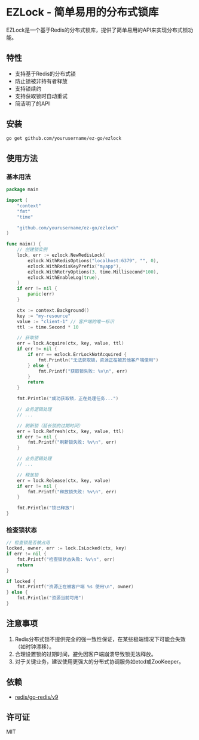 # EZLock - 简单易用的分布式锁库

EZLock是一个基于Redis的分布式锁库，提供了简单易用的API来实现分布式锁功能。

## 特性

- 支持基于Redis的分布式锁
- 防止锁被非持有者释放
- 支持锁续约
- 支持获取锁时自动重试
- 简洁明了的API

## 安装

```bash
go get github.com/yourusername/ez-go/ezlock
```

## 使用方法

### 基本用法

```go
package main

import (
	"context"
	"fmt"
	"time"

	"github.com/yourusername/ez-go/ezlock"
)

func main() {
	// 创建锁实例
	lock, err := ezlock.NewRedisLock(
		ezlock.WithRedisOptions("localhost:6379", "", 0),
		ezlock.WithRedisKeyPrefix("myapp"),
		ezlock.WithRetryOptions(3, time.Millisecond*100),
		ezlock.WithEnableLog(true),
	)
	if err != nil {
		panic(err)
	}

	ctx := context.Background()
	key := "my-resource"
	value := "client-1" // 客户端的唯一标识
	ttl := time.Second * 10

	// 获取锁
	err = lock.Acquire(ctx, key, value, ttl)
	if err != nil {
		if err == ezlock.ErrLockNotAcquired {
			fmt.Println("无法获取锁，资源正在被其他客户端使用")
		} else {
			fmt.Printf("获取锁失败: %v\n", err)
		}
		return
	}

	fmt.Println("成功获取锁，正在处理任务...")

	// 业务逻辑处理
	// ...

	// 刷新锁（延长锁的过期时间）
	err = lock.Refresh(ctx, key, value, ttl)
	if err != nil {
		fmt.Printf("刷新锁失败: %v\n", err)
	}

	// 业务逻辑处理
	// ...

	// 释放锁
	err = lock.Release(ctx, key, value)
	if err != nil {
		fmt.Printf("释放锁失败: %v\n", err)
	}

	fmt.Println("锁已释放")
}
```

### 检查锁状态

```go
// 检查锁是否被占用
locked, owner, err := lock.IsLocked(ctx, key)
if err != nil {
	fmt.Printf("检查锁状态失败: %v\n", err)
	return
}

if locked {
	fmt.Printf("资源正在被客户端 %s 使用\n", owner)
} else {
	fmt.Println("资源当前可用")
}
```

## 注意事项

1. Redis分布式锁不提供完全的强一致性保证，在某些极端情况下可能会失效（如时钟漂移）。
2. 合理设置锁的过期时间，避免因客户端崩溃导致锁无法释放。
3. 对于关键业务，建议使用更强大的分布式协调服务如etcd或ZooKeeper。

## 依赖

- [redis/go-redis/v9](https://github.com/redis/go-redis)

## 许可证

MIT 